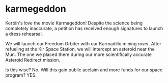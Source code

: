 # karmegeddon

Kerbin's love the movie Karmageddon! Despite the science being completely inaccurate, a petition has received enough signatures to launch a dress rehearsal.

We will launch our Freedom Orbiter with our Karmadillo mining rover. After refueling at the Kir Space Station, we will intercept an asteroid near the Mun. The one we placed there during our more scientifically accurate Asteroid Redirect mission.

Is this wise? No. Will this gain public acclaim and more funds for our space program? YES.

